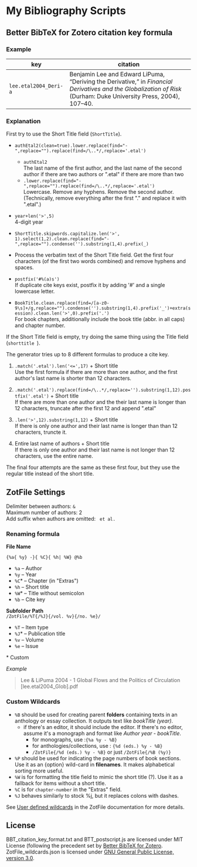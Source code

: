 # My Bibliography Scripts  

## Better BibTeX for Zotero citation key formula  

### Example  

| key | citation |
|---|---|
| `lee.etal2004_Deri-a` | Benjamin Lee and Edward LiPuma, “Deriving the Derivative,” in *Financial Derivatives and the Globalization of Risk* (Durham: Duke University Press, 2004), 107–40.  |


### Explanation  

First try to use the Short Title field (`ShortTitle`).

- `authEtal2(clean=true).lower.replace(find="-",replace="").replace(find=/\..*/,replace='.etal')`  
	- `authEtal2`   
	The last name of the first author, and the last name of the second author if there are two authors or ".etal" if there are more than two
	- `.lower.replace(find="-",replace="").replace(find=/\..*/,replace='.etal')`  
	Lowercase. Remove any hyphens. Remove the second author. (Technically, remove everything after the first "." and replace it with ".etal".)   
- `year+len('>',5) `  
	4-digit year
- `ShortTitle.skipwords.capitalize.len('>', 1).select(1,2).clean.replace(find="-",replace="").condense('').substring(1,4).prefix(_)`  
- Process the verbatim text of the Short Title field. Get the first four characters  (of the first two words combined) and remove hyphens and spaces.
- `postfix('#%(a)s')`  
	If duplicate cite keys exist, postfix it by adding '#' and a single lowercase letter.

- `BookTitle.clean.replace(find=/[a-z0-9\s]+/g,replace="").condense('').substring(1,4).prefix('_')+extra(session).clean.len('>',0).prefix('.')`  
	For book chapters, additionally include the book title (abbr. in all caps) and chapter number. 

If the Short Title field is empty, try doing the same thing using the Title field (`shorttitle `).

The generator tries up to 8 different formulas to produce a cite key. 

1. `.match('.etal').len('<=',17)` + Short title  
	Use the first formula if there are more than one author, and the first author's last name is shorter than 12 characters.  

	[//]: # ( the lengths of .etal is five ... 17-5=12)

2. `.match('.etal').replace(find=/\..*/,replace='').substring(1,12).postfix('.etal')` + Short title  
	If there are more than one author and the their last name is longer than 12 characters, truncate after the first 12 and append ".etal"

3. `.len('>',12).substring(1,12)` + Short title  
	If there is only one author and their last name is longer than than 12 characters, truncte it.

4. Entire last name of authors + Short title  
	If there is only one author and their last name is not longer than 12 characters, use the entire name.

The final four attempts are the same as these first four, but they use the regular title instead of the short title.


## ZotFile Settings

Delimiter between authors: ` & `  
Maximum number of authors: 2  
Add suffix when authors are omitted: ` et al.`  

### Renaming formula  

**File Name**  

```
{%a{ %y} -}{ %C}{ %h| %W} @%b
```

- `%a` – Author  
- `%y` – Year  
- `%C`\* – Chapter (in "Extras")  
- `%h` – Short title  
- `%W`\* – Title without semicolon  
- `%b` – Cite key  

[//]: # (`%W` may be redundant of `%t` = `titleFormated`)  

**Subfolder Path**  
`/ZotFile/%T{/%J}{/vol. %v}{/no. %e}/`

- `%T` – Item type  
- `%J`\* – Publication title  
- `%v` – Volume
- `%e` – Issue

\* Custom  

*Example*  

> Lee & LiPuma 2004 - 1 Global Flows and the Politics of Circulation [lee.etal2004_Glob].pdf

### Custom Wildcards

- `%B` should be used for creating parent **folders** containing texts in an anthology or essay collection. It outputs text like *bookTitle (year)*.
    - if there's an editor, it should include the editor. If there's no editor, assume it's a monograph and format like *Author year - bookTitle*. 
        -  for monographs, use :`{%a %y - %B}` 
        - for anthologies/collections, use : `{%d (eds.) %y - %B}`
        - `/ZotFile{/%d (eds.) %y - %B}` or just `/ZotFile{/%B (%y)}`
- `%P` should be used for indicating the page numbers of book sections. Use it as an {option} wild-card in **filenames**. It makes alphabetical sorting more useful.
- `%W` is for formatting the title field to mimic the short title (?). Use it as a fallback for items without a short title.
- `%C` is for `chapter-number` in the "Extras" field.
- `%J` behaves similarly to stock %j, but it replaces colons with dashes.

See [User defined wildcards](http://zotfile.com/#user-defined-wildcards) in the ZotFile documentation for more details.

## License
BBT_citation_key_format.txt and BTT_postscript.js are licensed under MIT License (following the precedent set by [Better BibTeX for Zotero](https://github.com/retorquere/zotero-better-bibtex/blob/master/LICENSE "zotero-better-bibtex/LICENSE").  
ZotFile_wildcards.json is licensed under [GNU General Public License, version 3.0](https://github.com/jlegewie/zotfile#license "zotfile#license").  